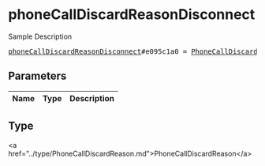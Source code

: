 # phoneCallDiscardReasonDisconnect

Sample Description

<pre>
<a href="../constructor/phoneCallDiscardReasonDisconnect.md">phoneCallDiscardReasonDisconnect</a>#e095c1a0 = <a href="../type/PhoneCallDiscardReason.md">PhoneCallDiscardReason</a>;
</pre>

## Parameters

| Name | Type | Description |
|------|:----:|-------------|

## Type

&lt;a href=&#34;../type/PhoneCallDiscardReason.md&#34;&gt;PhoneCallDiscardReason&lt;/a&gt;
